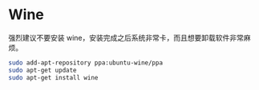 # Wine

强烈建议不要安装 wine，安装完成之后系统非常卡，而且想要卸载软件非常麻烦。

```bash
sudo add-apt-repository ppa:ubuntu-wine/ppa
sudo apt-get update
sudo apt-get install wine
```